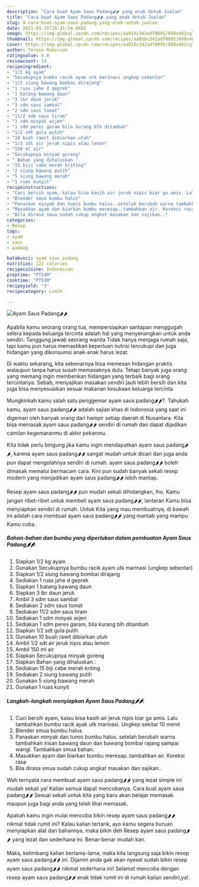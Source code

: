 ```yaml
---
description: "Cara buat Ayam Saus Padang🌶🌶 yang enak Untuk Jualan"
title: "Cara buat Ayam Saus Padang🌶🌶 yang enak Untuk Jualan"
slug: 9-cara-buat-ayam-saus-padang-yang-enak-untuk-jualan
date: 2021-03-25T20:31:54.848Z
image: https://img-global.cpcdn.com/recipes/aa91bc342adf0095/680x482cq70/ayam-saus-padang🌶🌶-foto-resep-utama.jpg
thumbnail: https://img-global.cpcdn.com/recipes/aa91bc342adf0095/680x482cq70/ayam-saus-padang🌶🌶-foto-resep-utama.jpg
cover: https://img-global.cpcdn.com/recipes/aa91bc342adf0095/680x482cq70/ayam-saus-padang🌶🌶-foto-resep-utama.jpg
author: Teresa Roberson
ratingvalue: 4.8
reviewcount: 14
recipeingredient:
- "1/2 kg ayam"
- "Secukupnya bumbu racik ayam utk marinasi ungkep sebentar"
- "1/2 siung bawang bombai dirajang"
- "1 ruas jahe d geprek"
- "1 batang bawang daun"
- "3 lbr daun jeruk"
- "3 sdm saus sambal"
- "2 sdm saus tomat"
- "11/2 sdm saus tiram"
- "1 sdm minyak wijen"
- "1 sdm peres garam bila kurang blh ditambah"
- "1/2 sdt gula putih"
- "10 buah rawit dibiarkan utuh"
- "1/2 sdt air jeruk nipis atau lemon"
- "150 ml air"
- "Secukupnya minyak goreng"
- " Bahan yang dihaluskan "
- "15 biji cabe merah kriting"
- "2 siung bawang putih"
- "5 siung bawang merah"
- "1 ruas kunyit"
recipeinstructions:
- "Cuci bersih ayam, kalau bisa kasih air jeruk nipis biar ga amis. Lalu tambahkan bumbu racik ayak utk marinasi. Ungkep sekitar 10 menit"
- "Blender smua bumbu halus"
- "Panaskan minyak dan tumis bumbu halus..setelah berubah warna tambahkan irisan bawang daun dan bawang bombai rajang sampai wangi. Tambahkan smua bahan."
- "Masukkan ayam dan biarkan bumbu meresap..tambahkan air. Koreksi rasa"
- "Bila dirasa smua sudah cukup angkat masakan dan sajikan.."
categories:
- Resep
tags:
- ayam
- saus
- padang

katakunci: ayam saus padang 
nutrition: 222 calories
recipecuisine: Indonesian
preptime: "PT14M"
cooktime: "PT53M"
recipeyield: "3"
recipecategory: Lunch

---
```



![Ayam Saus Padang🌶🌶](https://img-global.cpcdn.com/recipes/aa91bc342adf0095/680x482cq70/ayam-saus-padang🌶🌶-foto-resep-utama.jpg)

Apabila kamu seorang orang tua, mempersiapkan santapan menggugah selera kepada keluarga tercinta adalah hal yang menyenangkan untuk anda sendiri. Tanggung jawab seorang  wanita Tidak hanya menjaga rumah saja, tapi kamu pun harus memastikan keperluan nutrisi tercukupi dan juga hidangan yang dikonsumsi anak-anak harus lezat.

Di waktu  sekarang, kita sebenarnya bisa memesan hidangan praktis walaupun tanpa harus susah memasaknya dulu. Tetapi banyak juga orang yang memang ingin memberikan hidangan yang terbaik bagi orang tercintanya. Sebab, menyajikan masakan sendiri jauh lebih bersih dan kita juga bisa menyesuaikan sesuai makanan kesukaan keluarga tercinta. 



Mungkinkah kamu salah satu penggemar ayam saus padang🌶🌶?. Tahukah kamu, ayam saus padang🌶🌶 adalah sajian khas di Indonesia yang saat ini digemari oleh banyak orang dari hampir setiap daerah di Nusantara. Kita bisa memasak ayam saus padang🌶🌶 sendiri di rumah dan dapat dijadikan camilan kegemaranmu di akhir pekanmu.

Kita tidak perlu bingung jika kamu ingin mendapatkan ayam saus padang🌶🌶, karena ayam saus padang🌶🌶 sangat mudah untuk dicari dan juga anda pun dapat mengolahnya sendiri di rumah. ayam saus padang🌶🌶 boleh dimasak memalui bermacam cara. Kini pun sudah banyak sekali resep modern yang menjadikan ayam saus padang🌶🌶 lebih mantap.

Resep ayam saus padang🌶🌶 pun mudah sekali dihidangkan, lho. Kamu jangan ribet-ribet untuk membeli ayam saus padang🌶🌶, lantaran Kamu bisa menyiapkan sendiri di rumah. Untuk Kita yang mau membuatnya, di bawah ini adalah cara membuat ayam saus padang🌶🌶 yang mantab yang mampu Kamu coba.

<!--inarticleads1-->

##### Bahan-bahan dan bumbu yang diperlukan dalam pembuatan Ayam Saus Padang🌶🌶:

1. Siapkan 1/2 kg ayam
1. Gunakan Secukupnya bumbu racik ayam utk marinasi (ungkep sebentar)
1. Siapkan 1/2 siung bawang bombai dirajang
1. Sediakan 1 ruas jahe d geprek
1. Siapkan 1 batang bawang daun
1. Siapkan 3 lbr daun jeruk
1. Ambil 3 sdm saus sambal
1. Sediakan 2 sdm saus tomat
1. Sediakan 11/2 sdm saus tiram
1. Sediakan 1 sdm minyak wijen
1. Sediakan 1 sdm peres garam, bila kurang blh ditambah
1. Siapkan 1/2 sdt gula putih
1. Gunakan 10 buah rawit dibiarkan utuh
1. Ambil 1/2 sdt air jeruk nipis atau lemon
1. Ambil 150 ml air
1. Siapkan Secukupnya minyak goreng
1. Siapkan  Bahan yang dihaluskan :
1. Sediakan 15 biji cabe merah kriting
1. Sediakan 2 siung bawang putih
1. Gunakan 5 siung bawang merah
1. Gunakan 1 ruas kunyit




<!--inarticleads2-->

##### Langkah-langkah menyiapkan Ayam Saus Padang🌶🌶:

1. Cuci bersih ayam, kalau bisa kasih air jeruk nipis biar ga amis. Lalu tambahkan bumbu racik ayak utk marinasi. Ungkep sekitar 10 menit
1. Blender smua bumbu halus
1. Panaskan minyak dan tumis bumbu halus..setelah berubah warna tambahkan irisan bawang daun dan bawang bombai rajang sampai wangi. Tambahkan smua bahan.
1. Masukkan ayam dan biarkan bumbu meresap..tambahkan air. Koreksi rasa
1. Bila dirasa smua sudah cukup angkat masakan dan sajikan..




Wah ternyata cara membuat ayam saus padang🌶🌶 yang lezat simple ini mudah sekali ya! Kalian semua dapat mencobanya. Cara buat ayam saus padang🌶🌶 Sesuai sekali untuk kita yang baru akan belajar memasak maupun juga bagi anda yang telah lihai memasak.

Apakah kamu ingin mulai mencoba bikin resep ayam saus padang🌶🌶 nikmat tidak rumit ini? Kalau kalian tertarik, ayo kamu segera buruan menyiapkan alat dan bahannya, maka bikin deh Resep ayam saus padang🌶🌶 yang lezat dan sederhana ini. Benar-benar mudah kan. 

Maka, ketimbang kalian berlama-lama, maka kita langsung saja bikin resep ayam saus padang🌶🌶 ini. Dijamin anda gak akan nyesel sudah bikin resep ayam saus padang🌶🌶 nikmat sederhana ini! Selamat mencoba dengan resep ayam saus padang🌶🌶 enak tidak rumit ini di rumah kalian sendiri,ya!.

